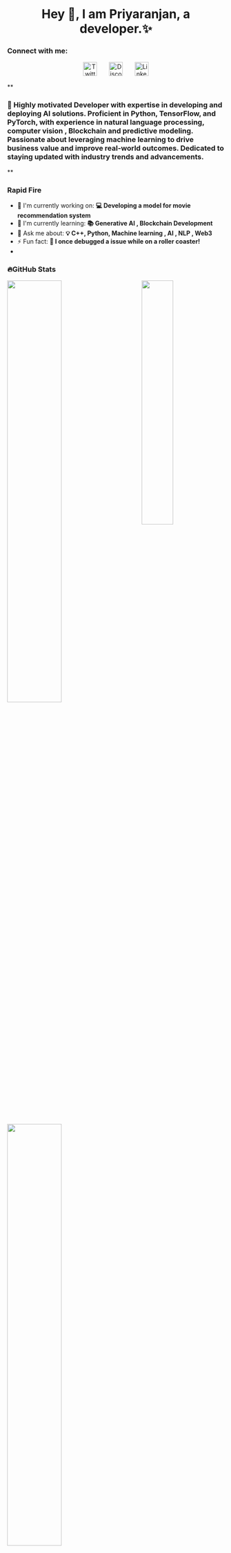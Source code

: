 

<div id="toc">
  <ul align="center" style="list-style: none">
    <summary>
      <h1>
        Hey 👋, I am Priyaranjan, a developer.✨
      </h1>
    </summary>
  </ul>
</div>

**<h3 align="left">Connect with me:</h3>** 
<p align="center">
  &#8287;&#8287;&#8287;&#8287;&#8287;
  <a href="https://x.com/xdRonnie_paul"><img width="32px" alt="Twitter/X" title="Twitter/X" src="https://i.pinimg.com/564x/a3/92/59/a3925952fa117602db14aadf218594ac.jpg"/></a>
  &#8287;&#8287;&#8287;&#8287;&#8287;
  <a href="https://discordapp.com/users/bruce.2169"><img width="32px" alt="Discord" title="Discord" src="https://i.pinimg.com/736x/ee/f4/c8/eef4c8ffb90b74df817b058b2c1e7749.jpg"></a>
  &#8287;&#8287;&#8287;&#8287;&#8287;
   <a href="https://www.linkedin.com/in/priyaranjan-paul/"><img width="32px" alt="Linkedin" title="Linkedin" src="https://i.pinimg.com/564x/2c/5c/51/2c5c51d0291b22c10650a5f200d2cfb3.jpg"></a>
  &#8287;&#8287;&#8287;&#8287;&#8287;
</p>

 **<h3 align="left">🚀 Highly motivated Developer with expertise in developing and deploying AI solutions. Proficient in Python, TensorFlow, and PyTorch, with experience in natural language processing, computer vision , Blockchain and predictive modeling.
Passionate about leveraging machine learning to drive business value and improve real-world outcomes. Dedicated to staying updated with industry trends and advancements.
</h3>**

**<h3 align="left">Rapid Fire</h3>**

- 💼 I'm currently working on: **💻 Developing a model for movie recommendation system**
- 🌱 I'm currently learning: **📚 Generative AI , Blockchain Development**
- 💬 Ask me about: **💡 C++, Python, Machine learning , AI , NLP , Web3**
- ⚡ Fun fact: **🎢 I once debugged a issue while on a roller coaster!**
- 

 **<h3 align="left">🔥GitHub Stats</h3>**

<img align="right" width="38%" src="https://i.pinimg.com/564x/ea/b1/4b/eab14bc8f56036fb265dd30668a832b6.jpg"/>
  <a href="https://github.com/PriyaranjanPaul11"><img width="50%" src="https://github-readme-stats.vercel.app/api?username=PriyaranjanPaul11&cache_seconds=1800&theme=radical&title_color=ff3068?"></a>
  <a href="https://github.com/PriyaranjanPaul11"><img width="50%" src="http://github-readme-streak-stats.herokuapp.com/?user=PriyaranjanPaul11&cache_seconds=1800&theme=radical&date_format=M%20j%5B%2C%20Y%5D&ring=ff3068&fire=ff3068&sideNums=ff3068"></a>
  <a href="https://github.com/PriyaranjanPaul11"><img width="50%" src="https://github-readme-stats.vercel.app/api/top-langs?username=PriyaranjanPaul11&cache_seconds=1800&show_icons=true&locale=en&layout=compact&theme=radical&title_color=ff3068?"></a>

  <p align="left">
  <a href="https://github.com/PriyaranjanPaul11?tab=repositories&sort="><img alt="All Repositories" title="All Repositories" src="https://custom-icon-badges.herokuapp.com/badge/-All%20Repos-2962FF?style=for-the-badge&logoColor=white&logo=repo"/></a>
</p>

## 🌟Skills

[![My Skills](https://skillicons.dev/icons?i=ts,js,html,css,tailwindcss,bootstrap,python,cpp,c,react,express,rust,solidity,fastapi,django,mysql,postgresql,mongodb,docker,git,github,)](https://skillicons.dev)


